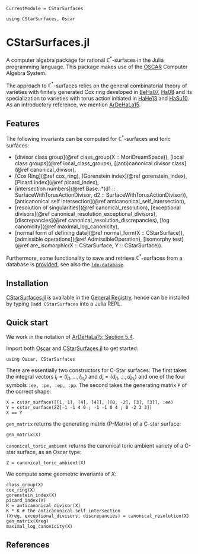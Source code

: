 ```@meta
CurrentModule = CStarSurfaces
```

```@setup oscar
using CStarSurfaces, Oscar 
```

# CStarSurfaces.jl

A computer algebra package for rational $\mathbb{C}^*$-surfaces in the Julia
programming language. This package makes use of the
[OSCAR](https://www.oscar-system.org) Computer Algebra System.

The approach to $\mathbb{C}^*$-surfaces relies on the general combinatorial
theory of varieties with finitely generated Cox ring developed in
[BeHa07](@cite), [Ha08](@cite) and its specialization to varieties with torus
action initiated in [HaHe13](@cite) and [HaSu10](@cite). As an introductory
reference, we mention [ArDeHaLa15](@cite).

## Features

The following invariants can be computed for $\mathbb{C}^*$-surfaces and toric
surfaces:

- [divisor class group](@ref class_group(X :: MoriDreamSpace)), [local class groups](@ref local_class_groups), [(anti)canonical divisor class](@ref canonical_divisor),
- [Cox Ring](@ref cox_ring), [Gorenstein index](@ref gorenstein_index), [Picard index](@ref picard_index),
- [intersection numbers](@ref Base.:*(d1 :: SurfaceWithTorusActionDivisor, d2 :: SurfaceWithTorusActionDivisor)), [anticanonical self intersection](@ref anticanonical_self_intersection),
- [resolution of singularities](@ref canonical_resolution), [exceptional divisors](@ref canonical_resolution_exceptional_divisors), [discrepancies](@ref canonical_resolution_discrepancies), [log canonicity](@ref maximal_log_canonicity),
- [normal form of defining data](@ref normal_form(X :: CStarSurface)), [admissible operations](@ref AdmissibleOperation), [isomorphy test](@ref are_isomorphic(X :: CStarSurface, Y :: CStarSurface)).

Furthermore, some functionality to save and retrieve $\mathbb{C}^*$-surfaces
from a database is [provided](@ref "Database functionality"), see also the
[`ldp-database`](https://www.math.uni-tuebingen.de/forschung/algebra/ldp-database/).

## Installation

[CStarSurfaces.jl](https://github.com/justus-springer/CStarSurfaces.jl) is
available in the [General
Registry](https://github.com/JuliaRegistries/General), hence can be
installed by typing `]add CStarSurfaces` into a Julia REPL.

## Quick start

We work in the notation of [ArDeHaLa15; Section 5.4](@cite).

Import both [Oscar](https://www.oscar-system.org) and [CStarSurfaces.jl](https://github.com/justus-springer/CStarSurfaces.jl) to get started:

```@repl
using Oscar, CStarSurfaces
```

There are essentially two constructors for C-Star surfaces: The first takes the
integral vectors $l_i=(l_{i1}, \dots, l_{in_i})$ and $d_i=(d_{i1}, \dots,
d_{in_i})$ and one of the four symbols `:ee, :pe, :ep, :pp`. The second takes
the generating matrix `P` of the correct shape:

```@repl oscar
X = cstar_surface([[1, 1], [4], [4]], [[0, -2], [3], [3]], :ee)
Y = cstar_surface(ZZ[-1 -1 4 0 ; -1 -1 0 4 ; 0 -2 3 3])
X == Y
```

`gen_matrix` returns the generating matrix (P-Matrix) of a C-star surface:

```@repl oscar
gen_matrix(X)
```

`canonical_toric_ambient` returns the canonical toric ambient variety of a
C-star surface, as an Oscar type:

```@repl oscar
Z = canonical_toric_ambient(X)
```

We compute some geometric invariants of $X$:

```@repl oscar
class_group(X)
cox_ring(X)
gorenstein_index(X)
picard_index(X)
K = anticanonical_divisor(X)
K * K # the anticanonical self intersection
(Xreg, exceptional_divisors, discrepancies) = canonical_resolution(X)
gen_matrix(Xreg)
maximal_log_canonicity(X)
```

## References

```@bibliography
```
